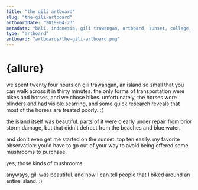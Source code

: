 ```yaml
---
title: "the gili artboard"
slug: "the-gili-artboard"
artboardDate: "2019-04-23"
metadata: "bali, indonesia, gili trawangan, artboard, sunset, collage, ocean, beach"
type: "artboard"
artboard: "artboards/the-gili-artboard.png"
---
```


# {allure}
we spent twenty four hours on gili trawangan, an island so small that you can walk across it in thirty minutes. the only forms of transportation were bikes and horses, and we chose bikes. unfortunately, the horses wore blinders and had visible scarring, and some quick research reveals that most of the horses are treated poorly. :(

the island itself was beautiful. parts of it were clearly under repair from prior storm damage, but that didn't detract from the beaches and blue water. 

and don't even get me started on the sunset. top ten easily. my favorite observation: you'd have to go out of your way to avoid being offered some mushrooms to purchase.

yes, those kinds of mushrooms. 

anyways, gili was beautiful. and now I can tell people that I biked around an entire island. :)
